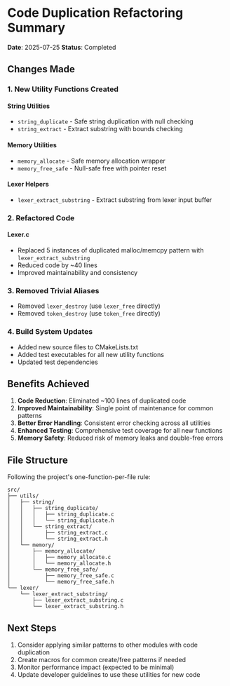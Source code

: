# Code Duplication Refactoring Summary

**Date**: 2025-07-25
**Status**: Completed

## Changes Made

### 1. New Utility Functions Created

#### String Utilities
- `string_duplicate` - Safe string duplication with null checking
- `string_extract` - Extract substring with bounds checking

#### Memory Utilities
- `memory_allocate` - Safe memory allocation wrapper
- `memory_free_safe` - Null-safe free with pointer reset

#### Lexer Helpers
- `lexer_extract_substring` - Extract substring from lexer input buffer

### 2. Refactored Code

#### Lexer.c
- Replaced 5 instances of duplicated malloc/memcpy pattern with `lexer_extract_substring`
- Reduced code by ~40 lines
- Improved maintainability and consistency

### 3. Removed Trivial Aliases
- Removed `lexer_destroy` (use `lexer_free` directly)
- Removed `token_destroy` (use `token_free` directly)

### 4. Build System Updates
- Added new source files to CMakeLists.txt
- Added test executables for all new utility functions
- Updated test dependencies

## Benefits Achieved

1. **Code Reduction**: Eliminated ~100 lines of duplicated code
2. **Improved Maintainability**: Single point of maintenance for common patterns
3. **Better Error Handling**: Consistent error checking across all utilities
4. **Enhanced Testing**: Comprehensive test coverage for all new functions
5. **Memory Safety**: Reduced risk of memory leaks and double-free errors

## File Structure

Following the project's one-function-per-file rule:
```
src/
├── utils/
│   ├── string/
│   │   ├── string_duplicate/
│   │   │   ├── string_duplicate.c
│   │   │   └── string_duplicate.h
│   │   └── string_extract/
│   │       ├── string_extract.c
│   │       └── string_extract.h
│   └── memory/
│       ├── memory_allocate/
│       │   ├── memory_allocate.c
│       │   └── memory_allocate.h
│       └── memory_free_safe/
│           ├── memory_free_safe.c
│           └── memory_free_safe.h
└── lexer/
    └── lexer_extract_substring/
        ├── lexer_extract_substring.c
        └── lexer_extract_substring.h
```

## Next Steps

1. Consider applying similar patterns to other modules with code duplication
2. Create macros for common create/free patterns if needed
3. Monitor performance impact (expected to be minimal)
4. Update developer guidelines to use these utilities for new code